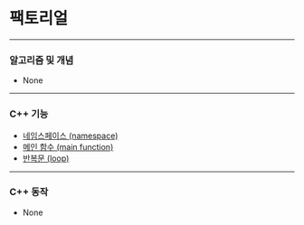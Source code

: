 # 팩토리얼

***

### 알고리즘 및 개념
* None

***

### C++ 기능
* [네임스페이스 (namespace)](https://github.com/Khamax4mr/Study-Baekjoon-edition/wiki/%EB%84%A4%EC%9E%84%EC%8A%A4%ED%8E%98%EC%9D%B4%EC%8A%A4-(namespace))
* [메인 함수 (main function)](https://github.com/Khamax4mr/Study-Baekjoon-edition/wiki/%EB%A9%94%EC%9D%B8-%ED%95%A8%EC%88%98-(main-function))
* [반복문 (loop)](https://github.com/Khamax4mr/Study-Baekjoon-edition/wiki/%EB%B0%98%EB%B3%B5%EB%AC%B8-(loop))

***

### C++ 동작
* None